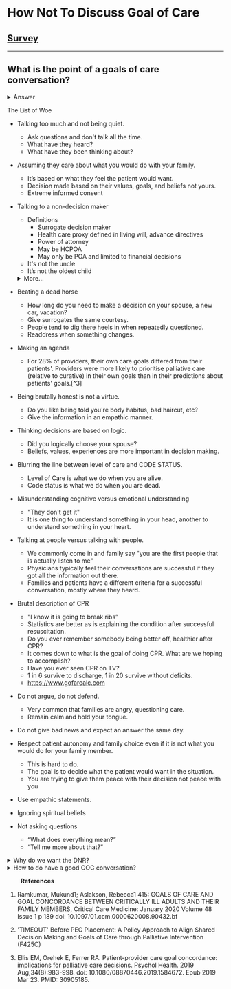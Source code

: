 # How Not To Discuss Goal of Care

## [Survey](./survey)

<hr />

## What is the point of a goals of care conversation?

<details>
  <summary>Answer</summary>

Goal concordant care
: healthcare for seriously ill patients that aligns treatment with their goals and values.

- We want to have a conversation to determine what is most important and what they want to avoid then turn that into medical orders.

- Results
  - 17% vs 4% trach/PEG after GOC conversations[^1]
  - Over 50% decrease in PEG placement after GOC conversations[^2]

</details>

The List of Woe

- Talking too much and not being quiet.

  - Ask questions and don't talk all the time.
  - What have they heard?
  - What have they been thinking about?

- Assuming they care about what you would do with your family.

  - It’s based on what they feel the patient would want.
  - Decision made based on their values, goals, and beliefs not yours.
  - Extreme informed consent

- Talking to a non-decision maker

  - Definitions
    - Surrogate decision maker
    - Health care proxy defined in living will, advance directives
    - Power of attorney
    - May be HCPOA
    - May only be POA and limited to financial decisions
  - It's not the uncle
  - It’s not the oldest child
  <details>
    <summary>More...</summary>
  
  1. POA papers are typically prepared legally through a law office and may/may not include HC POA (must read to clarify)
  2. Living wills identify a healthcare proxy. If using the HH Advanced Directives packet, only 2 witnesses required, not notary.
  3. If we are recognizing, decision maker as HC POA or HC proxy, we should make every attempt to get paperwork on chart if not in Cerner.
  4. If letting NOK, act as medical surrogate, we should use the CERTIFICATION OF HEALTH CARE DECISION SURROGATE (PULSE page, forms) at least for compassionate extubation.
  5. If none of the above and no relatives, need case mgt to work on expedited guardianship. Guardianship (power over the person) vs. Conservatorship (power over the purse).

  </details>

- Beating a dead horse

  - How long do you need to make a decision on your spouse, a new car, vacation?
  - Give surrogates the same courtesy.
  - People tend to dig there heels in when repeatedly questioned.
  - Readdress when something changes.

- Making an agenda

  - For 28% of providers, their own care goals differed from their patients'. Providers were more likely to prioritise palliative care (relative to curative) in their own goals than in their predictions about patients' goals.[^3]
 
- Being brutally honest is not a virtue.
  
  - Do you like being told you're body habitus, bad haircut, etc?
  - Give the information in an empathic manner.

- Thinking decisions are based on logic.

  - Did you logically choose your spouse?
  - Beliefs, values, experiences are more important in decision making.

- Blurring the line between level of care and CODE STATUS.
  - Level of Care is what we do when you are alive.
  - Code status is what we do when you are dead.

- Misunderstanding cognitive versus emotional understanding

  - "They don't get it"
  - It is one thing to understand something in your head, another to understand something in your heart.

- Talking at people versus talking with people.

  - We commonly come in and family say "you are the first people that is actually listen to me"
  - Physicians typically feel their conversations are successful if they got all the information out there.
  - Families and patients have a different criteria for a successful conversation, mostly where they heard.

- Brutal description of CPR

  - "I know it is going to break ribs”
  - Statistics are better as is explaining the condition after successful resuscitation.
  - Do you ever remember somebody being better off, healthier after CPR?
  - It comes down to what is the goal of doing CPR. What are we hoping to accomplish?
  - Have you ever seen CPR on TV?
  - 1 in 6 survive to discharge, 1 in 20 survive without deficits.
  - https://www.gofarcalc.com

- Do not argue, do not defend.

  - Very common that families are angry, questioning care.
  - Remain calm and hold your tongue.

- Do not give bad news and expect an answer the same day.

- Respect patient autonomy and family choice even if it is not what you would do for your family member.

  - This is hard to do.
  - The goal is to decide what the patient would want in the situation.
  - You are trying to give them peace with their decision not peace with you

- Use empathic statements.

- Ignoring spiritual beliefs

- Not asking questions
  - “What does everything mean?”
  - “Tell me more about that?”

<details>
  <summary>Why do we want the DNR?</summary>
  
  Moral Distress
  : "Knowing the right thing to do but not being able to do it because of some external constraint."
</details>

<details>
  <summary>How to do have a good GOC conversation?</summary>
  
### Use a Talking Map</h3>
  ## [REMAP](https://www.vitaltalk.org/guides/transitionsgoals-of-care/)
  1. Reframe why the status quo isn’t working. 
  2. Expect emotion & empathize. 
  3. Map the future.
  4. Align with the patient’s values. 
  5. Plan medical treatments that match patient values.

  ## Susan Block's Four Questions

  1. Do you understand your prognosis?
  2. What are your fears about what is to come?
  3. What are your goals as time runs out?
  4. What trade offs are you willing to make?

</details>

&nbsp;
&nbsp;
&nbsp;
&nbsp;
**References**

1. Ramkumar, Mukund1; Aslakson, Rebecca1 415: GOALS OF CARE AND GOAL CONCORDANCE BETWEEN CRITICALLY ILL ADULTS AND THEIR FAMILY MEMBERS, Critical Care Medicine: January 2020 Volume 48 Issue 1 p 189
   doi: 10.1097/01.ccm.0000620008.90432.bf

2. 'TIMEOUT' Before PEG Placement: A Policy Approach to Align Shared Decision Making and Goals of Care through Palliative Intervention (F425C)

3. Ellis EM, Orehek E, Ferrer RA. Patient-provider care goal concordance: implications for palliative care decisions. Psychol Health. 2019 Aug;34(8):983-998. doi: 10.1080/08870446.2019.1584672. Epub 2019 Mar 23. PMID: 30905185.
